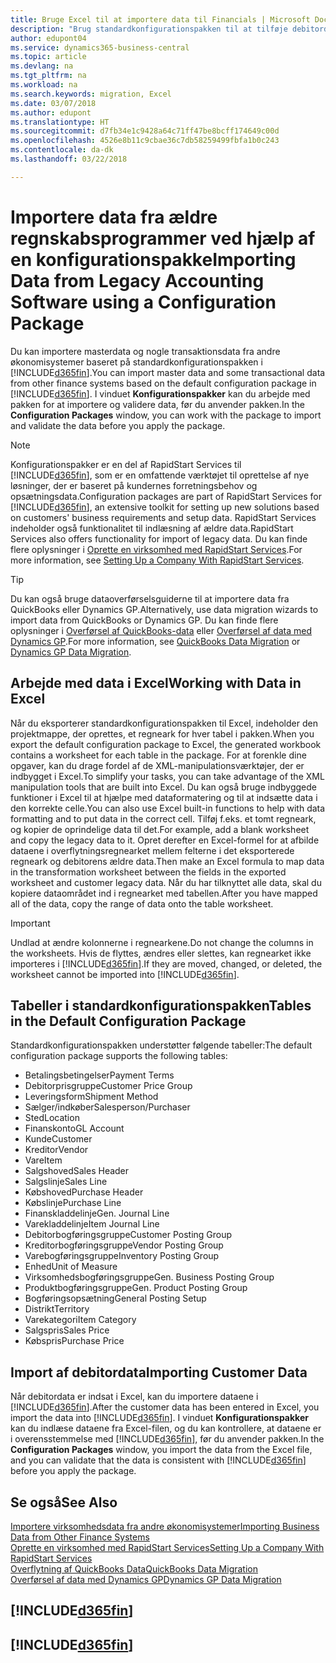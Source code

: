 ```yaml
---
title: Bruge Excel til at importere data til Financials | Microsoft Docs
description: "Brug standardkonfigurationspakken til at tilføje debitordata i Excel og importere dataene tilbage til Business Central."
author: edupont04
ms.service: dynamics365-business-central
ms.topic: article
ms.devlang: na
ms.tgt_pltfrm: na
ms.workload: na
ms.search.keywords: migration, Excel
ms.date: 03/07/2018
ms.author: edupont
ms.translationtype: HT
ms.sourcegitcommit: d7fb34e1c9428a64c71ff47be8bcff174649c00d
ms.openlocfilehash: 4526e8b11c9cbae36c7db58259499fbfa1b0c243
ms.contentlocale: da-dk
ms.lasthandoff: 03/22/2018

---
```

# <a name="importing-data-from-legacy-accounting-software-using-a-configuration-package"></a><span data-ttu-id="77af9-103">Importere data fra ældre regnskabsprogrammer ved hjælp af en konfigurationspakke</span><span class="sxs-lookup"><span data-stu-id="77af9-103">Importing Data from Legacy Accounting Software using a Configuration Package</span></span>
<span data-ttu-id="77af9-104">Du kan importere masterdata og nogle transaktionsdata fra andre økonomisystemer baseret på standardkonfigurationspakken i [!INCLUDE[d365fin](includes/d365fin_md.md)].</span><span class="sxs-lookup"><span data-stu-id="77af9-104">You can import master data and some transactional data from other finance systems based on the default configuration package in [!INCLUDE[d365fin](includes/d365fin_md.md)].</span></span> <span data-ttu-id="77af9-105">I vinduet **Konfigurationspakker** kan du arbejde med pakken for at importere og validere data, før du anvender pakken.</span><span class="sxs-lookup"><span data-stu-id="77af9-105">In the **Configuration Packages** window, you can work with the package to import and validate the data before you apply the package.</span></span>  

> [!NOTE]  
> <span data-ttu-id="77af9-106">Konfigurationspakker er en del af RapidStart Services til [!INCLUDE[d365fin](includes/d365fin_md.md)], som er en omfattende værktøjet til oprettelse af nye løsninger, der er baseret på kundernes forretningsbehov og opsætningsdata.</span><span class="sxs-lookup"><span data-stu-id="77af9-106">Configuration packages are part of RapidStart Services for [!INCLUDE[d365fin](includes/d365fin_md.md)], an extensive toolkit for setting up new solutions based on customers' business requirements and setup data.</span></span> <span data-ttu-id="77af9-107">RapidStart Services indeholder også funktionalitet til indlæsning af ældre data.</span><span class="sxs-lookup"><span data-stu-id="77af9-107">RapidStart Services also offers functionality for import of legacy data.</span></span> <span data-ttu-id="77af9-108">Du kan finde flere oplysninger i [Oprette en virksomhed med RapidStart Services](admin-set-up-a-company-with-rapidstart.md).</span><span class="sxs-lookup"><span data-stu-id="77af9-108">For more information, see [Setting Up a Company With RapidStart Services](admin-set-up-a-company-with-rapidstart.md).</span></span>

> [!TIP]  
>   <span data-ttu-id="77af9-109">Du kan også bruge dataoverførselsguiderne til at importere data fra QuickBooks eller Dynamics GP.</span><span class="sxs-lookup"><span data-stu-id="77af9-109">Alternatively, use data migration wizards to import data from QuickBooks or Dynamics GP.</span></span> <span data-ttu-id="77af9-110">Du kan finde flere oplysninger i [Overførsel af QuickBooks-data](ui-extensions-quickbooks-data-migration.md) eller [Overførsel af data med Dynamics GP](ui-extensions-dynamicsgp-data-migration.md).</span><span class="sxs-lookup"><span data-stu-id="77af9-110">For more information, see [QuickBooks Data Migration](ui-extensions-quickbooks-data-migration.md) or [Dynamics GP Data Migration](ui-extensions-dynamicsgp-data-migration.md).</span></span>  

## <a name="working-with-data-in-excel"></a><span data-ttu-id="77af9-111">Arbejde med data i Excel</span><span class="sxs-lookup"><span data-stu-id="77af9-111">Working with Data in Excel</span></span>
<span data-ttu-id="77af9-112">Når du eksporterer standardkonfigurationspakken til Excel, indeholder den projektmappe, der oprettes, et regneark for hver tabel i pakken.</span><span class="sxs-lookup"><span data-stu-id="77af9-112">When you export the default configuration package to Excel, the generated workbook contains a worksheet for each table in the package.</span></span> <span data-ttu-id="77af9-113">For at forenkle dine opgaver, kan du drage fordel af de XML-manipulationsværktøjer, der er indbygget i Excel.</span><span class="sxs-lookup"><span data-stu-id="77af9-113">To simplify your tasks, you can take advantage of the XML manipulation tools that are built into Excel.</span></span> <span data-ttu-id="77af9-114">Du kan også bruge indbyggede funktioner i Excel til at hjælpe med dataformatering og til at indsætte data i den korrekte celle.</span><span class="sxs-lookup"><span data-stu-id="77af9-114">You can also use Excel built-in functions to help with data formatting and to put data in the correct cell.</span></span> <span data-ttu-id="77af9-115">Tilføj f.eks. et tomt regneark, og kopier de oprindelige data til det.</span><span class="sxs-lookup"><span data-stu-id="77af9-115">For example, add a blank worksheet and copy the legacy data to it.</span></span> <span data-ttu-id="77af9-116">Opret derefter en Excel-formel for at afbilde dataene i overflytningsregnearket mellem felterne i det eksporterede regneark og debitorens ældre data.</span><span class="sxs-lookup"><span data-stu-id="77af9-116">Then make an Excel formula to map data in the transformation worksheet between the fields in the exported worksheet and customer legacy data.</span></span> <span data-ttu-id="77af9-117">Når du har tilknyttet alle data, skal du kopiere dataområdet ind i regnearket med tabellen.</span><span class="sxs-lookup"><span data-stu-id="77af9-117">After you have mapped all of the data, copy the range of data onto the table worksheet.</span></span>  

> [!IMPORTANT]  
>  <span data-ttu-id="77af9-118">Undlad at ændre kolonnerne i regnearkene.</span><span class="sxs-lookup"><span data-stu-id="77af9-118">Do not change the columns in the worksheets.</span></span> <span data-ttu-id="77af9-119">Hvis de flyttes, ændres eller slettes, kan regnearket ikke importeres i [!INCLUDE[d365fin](includes/d365fin_md.md)].</span><span class="sxs-lookup"><span data-stu-id="77af9-119">If they are moved, changed, or deleted, the worksheet cannot be imported into [!INCLUDE[d365fin](includes/d365fin_md.md)].</span></span>

## <a name="tables-in-the-default-configuration-package"></a><span data-ttu-id="77af9-120">Tabeller i standardkonfigurationspakken</span><span class="sxs-lookup"><span data-stu-id="77af9-120">Tables in the Default Configuration Package</span></span>
<span data-ttu-id="77af9-121">Standardkonfigurationspakken understøtter følgende tabeller:</span><span class="sxs-lookup"><span data-stu-id="77af9-121">The default configuration package supports the following tables:</span></span>

-   <span data-ttu-id="77af9-122">Betalingsbetingelser</span><span class="sxs-lookup"><span data-stu-id="77af9-122">Payment Terms</span></span>
-   <span data-ttu-id="77af9-123">Debitorprisgruppe</span><span class="sxs-lookup"><span data-stu-id="77af9-123">Customer Price Group</span></span>
-   <span data-ttu-id="77af9-124">Leveringsform</span><span class="sxs-lookup"><span data-stu-id="77af9-124">Shipment Method</span></span>
-   <span data-ttu-id="77af9-125">Sælger/indkøber</span><span class="sxs-lookup"><span data-stu-id="77af9-125">Salesperson/Purchaser</span></span>
-   <span data-ttu-id="77af9-126">Sted</span><span class="sxs-lookup"><span data-stu-id="77af9-126">Location</span></span>
-   <span data-ttu-id="77af9-127">Finanskonto</span><span class="sxs-lookup"><span data-stu-id="77af9-127">GL Account</span></span>
-   <span data-ttu-id="77af9-128">Kunde</span><span class="sxs-lookup"><span data-stu-id="77af9-128">Customer</span></span>
-   <span data-ttu-id="77af9-129">Kreditor</span><span class="sxs-lookup"><span data-stu-id="77af9-129">Vendor</span></span>
-   <span data-ttu-id="77af9-130">Vare</span><span class="sxs-lookup"><span data-stu-id="77af9-130">Item</span></span>
-   <span data-ttu-id="77af9-131">Salgshoved</span><span class="sxs-lookup"><span data-stu-id="77af9-131">Sales Header</span></span>
-   <span data-ttu-id="77af9-132">Salgslinje</span><span class="sxs-lookup"><span data-stu-id="77af9-132">Sales Line</span></span>
-   <span data-ttu-id="77af9-133">Købshoved</span><span class="sxs-lookup"><span data-stu-id="77af9-133">Purchase Header</span></span>
-   <span data-ttu-id="77af9-134">Købslinje</span><span class="sxs-lookup"><span data-stu-id="77af9-134">Purchase Line</span></span>
-   <span data-ttu-id="77af9-135">Finanskladdelinje</span><span class="sxs-lookup"><span data-stu-id="77af9-135">Gen. Journal Line</span></span>
-   <span data-ttu-id="77af9-136">Varekladdelinje</span><span class="sxs-lookup"><span data-stu-id="77af9-136">Item Journal Line</span></span>
-   <span data-ttu-id="77af9-137">Debitorbogføringsgruppe</span><span class="sxs-lookup"><span data-stu-id="77af9-137">Customer Posting Group</span></span>
-   <span data-ttu-id="77af9-138">Kreditorbogføringsgruppe</span><span class="sxs-lookup"><span data-stu-id="77af9-138">Vendor Posting Group</span></span>
-   <span data-ttu-id="77af9-139">Varebogføringsgruppe</span><span class="sxs-lookup"><span data-stu-id="77af9-139">Inventory Posting Group</span></span>
-   <span data-ttu-id="77af9-140">Enhed</span><span class="sxs-lookup"><span data-stu-id="77af9-140">Unit of Measure</span></span>
-   <span data-ttu-id="77af9-141">Virksomhedsbogføringsgruppe</span><span class="sxs-lookup"><span data-stu-id="77af9-141">Gen. Business Posting Group</span></span>
-   <span data-ttu-id="77af9-142">Produktbogføringsgruppe</span><span class="sxs-lookup"><span data-stu-id="77af9-142">Gen. Product Posting Group</span></span>
-   <span data-ttu-id="77af9-143">Bogføringsopsætning</span><span class="sxs-lookup"><span data-stu-id="77af9-143">General Posting Setup</span></span>
-   <span data-ttu-id="77af9-144">Distrikt</span><span class="sxs-lookup"><span data-stu-id="77af9-144">Territory</span></span>
-   <span data-ttu-id="77af9-145">Varekategori</span><span class="sxs-lookup"><span data-stu-id="77af9-145">Item Category</span></span>
-   <span data-ttu-id="77af9-146">Salgspris</span><span class="sxs-lookup"><span data-stu-id="77af9-146">Sales Price</span></span>
-   <span data-ttu-id="77af9-147">Købspris</span><span class="sxs-lookup"><span data-stu-id="77af9-147">Purchase Price</span></span>

## <a name="importing-customer-data"></a><span data-ttu-id="77af9-148">Import af debitordata</span><span class="sxs-lookup"><span data-stu-id="77af9-148">Importing Customer Data</span></span>
<span data-ttu-id="77af9-149">Når debitordata er indsat i Excel, kan du importere dataene i [!INCLUDE[d365fin](includes/d365fin_md.md)].</span><span class="sxs-lookup"><span data-stu-id="77af9-149">After the customer data has been entered in Excel, you import the data into [!INCLUDE[d365fin](includes/d365fin_md.md)].</span></span> <span data-ttu-id="77af9-150">I vinduet **Konfigurationspakker** kan du indlæse dataene fra Excel-filen, og du kan kontrollere, at dataene er i overensstemmelse med [!INCLUDE[d365fin](includes/d365fin_md.md)], før du anvender pakken.</span><span class="sxs-lookup"><span data-stu-id="77af9-150">In the **Configuration Packages** window, you import the data from the Excel file, and you can validate that the data is consistent with [!INCLUDE[d365fin](includes/d365fin_md.md)] before you apply the package.</span></span>

## <a name="see-also"></a><span data-ttu-id="77af9-151">Se også</span><span class="sxs-lookup"><span data-stu-id="77af9-151">See Also</span></span>
[<span data-ttu-id="77af9-152">Importere virksomhedsdata fra andre økonomisystemer</span><span class="sxs-lookup"><span data-stu-id="77af9-152">Importing Business Data from Other Finance Systems</span></span>](upload-data.md)  
[<span data-ttu-id="77af9-153">Oprette en virksomhed med RapidStart Services</span><span class="sxs-lookup"><span data-stu-id="77af9-153">Setting Up a Company With RapidStart Services</span></span>](admin-set-up-a-company-with-rapidstart.md)  
[<span data-ttu-id="77af9-154">Overflytning af QuickBooks Data</span><span class="sxs-lookup"><span data-stu-id="77af9-154">QuickBooks Data Migration</span></span>](ui-extensions-quickbooks-data-migration.md)  
[<span data-ttu-id="77af9-155">Overførsel af data med Dynamics GP</span><span class="sxs-lookup"><span data-stu-id="77af9-155">Dynamics GP Data Migration</span></span>](ui-extensions-dynamicsgp-data-migration.md)  

## [!INCLUDE[d365fin](includes/free_trial_md.md)]  
## [!INCLUDE[d365fin](includes/training_link_md.md)]

